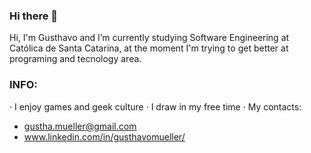 ### Hi there 👋

<!--
**GhMueller/GhMueller** is a ✨ _special_ ✨ repository because its `README.md` (this file) appears on your GitHub profile.

Here are some ideas to get you started:

- 🔭 I’m currently working on ...
- 🌱 I’m currently learning ...
- 👯 I’m looking to collaborate on ...
- 🤔 I’m looking for help with ...
- 💬 Ask me about ...
- 📫 How to reach me: ...
- 😄 Pronouns: ...
- ⚡ Fun fact: ...
-->

Hi, I'm Gusthavo and I’m currently studying Software Engineering at Católica de Santa Catarina, at the moment I'm trying to get better at programing and tecnology area.

### INFO:

· I enjoy games and geek culture
· I draw in my free time
· My contacts: 
 - gustha.mueller@gmail.com
 - www.linkedin.com/in/gusthavomueller/
